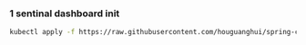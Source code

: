 ### 1 sentinal dashboard init

```bash
kubectl apply -f https://raw.githubusercontent.com/houguanghui/spring-cloud-alibaba/main/deploy/k8s/sentinal/sentinel-quick-start.yml
```

